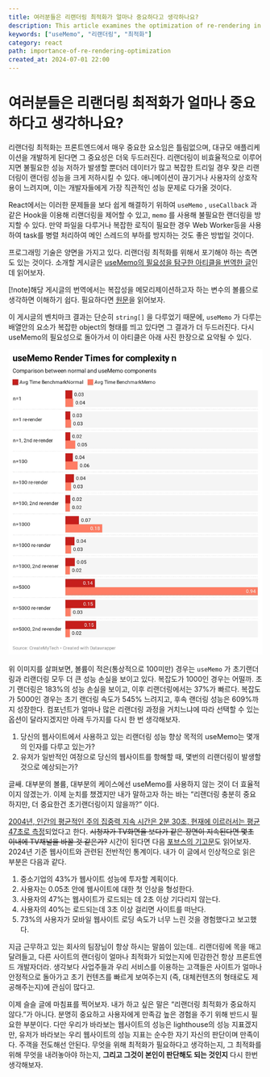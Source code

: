 ```yaml
---
title: 여러분들은 리랜더링 최적화가 얼마나 중요하다고 생각하나요?
description: This article examines the optimization of re-rendering in React. We will be wary of the misuse of 'useMemo' and, based on a Forbes article, remind ourselves of the importance of initial rendering.
keywords: ["useMemo", "리랜더링", "최적화"]
category: react
path: importance-of-re-rendering-optimization
created_at: 2024-07-01 22:00
---
```


# 여러분들은 리랜더링 최적화가 얼마나 중요하다고 생각하나요?

리랜더링 최적화는 프론트엔드에서 매우 중요한 요소임은 틀림없으며, 대규모 애플리케이션을 개발하게 된다면 그 중요성은 더욱 두드러진다. 리랜더링이 비효율적으로 이루어지면 불필요한 성능 저하가 발생할 뿐더러 데이터가 많고 복잡한 트리일 경우 잦은 리랜더링이 랜더링 성능을 크게 저하시킬 수 있다. 애니메이션이 끊기거나 사용자의 상호작용이 느려지며, 이는 개발자들에게 가장 직관적인 성능 문제로 다가올 것이다.

React에서는 이러한 문제들을 보다 쉽게 해결하기 위하여 `useMemo` , `useCallback` 과 같은 Hook을 이용해 리랜더링을 제어할 수 있고, `memo` 를 사용해 불필요한 랜더링을 방지할 수 있다. 만약 파일을 다루거나 복잡한 로직이 필요한 경우 Web Worker등을 사용하여 task를 병렬 처리하여 메인 스레드의 부하를 방지하는 것도 좋은 방법일 것이다.

프로그래밍 기술은 양면을 가지고 있다. 리랜더링 최적화를 위해서 포기해야 하는 측면도 있는 것이다. 소개할 게시글은 [useMemo의 필요성을 탐구한 아티클을 번역한 글](https://github.com/yeonjuan/dev-blog/blob/master/JavaScript/should-you-really-use-usememo.md)인데 읽어보자.

[!note]해당 게시글의 번역에서는 복잡성을 메모리제이션하고자 하는 변수의 볼륨으로 생각하면 이해하기 쉽다. 필요하다면 [원문](https://medium.com/swlh/should-you-use-usememo-in-react-a-benchmarked-analysis-159faf6609b7)을 읽어보자.

이 게시글의 벤치마크 결과는 단순히 `string[]` 을 다루었기 때문에, `useMemo` 가 다루는 배열안의 요소가 복잡한 object의 형태를 띄고 있다면 그 결과가 더 두드러진다. 다시 useMemo의 필요성으로 돌아가서 이 아티클은 아래 사진 한장으로 요약될 수 있다.

![benchmarked-summary.png](benchmarked-summary.png)

위 이미지를 살펴보면, 볼륨이 적은(통상적으로 100미만) 경우는 `useMemo` 가 초기랜더링과 리랜더링 모두 더 큰 성능 손실을 보이고 있다. 복잡도가 1000인 경우는 어떨까. 초기 랜더링은 183%의 성능 손실을 보이고, 이후 리랜더링에서는 37%가 빠르다. 복잡도가 5000인 경우는 초기 랜더링 속도가 545% 느려지고, 후속 랜더링 성능은 609%까지 성장한다. 컴포넌트가 얼마나 많은 리랜더링 과정을 거치느냐에 따라 선택할 수 있는 옵션이 달라지겠지만 아래 두가지를 다시 한 번 생각해보자.

1. 당신의 웹사이트에서 사용하고 있는 리랜더링 성능 향상 목적의 useMemo는 몇개의 인자를 다루고 있는가?
2. 유저가 일반적인 여정으로 당신의 웹사이트를 항해할 때, 몇번의 리랜더링이 발생할 것으로 예상되는가?

글쌔. 대부분의 볼륨, 대부분의 케이스에선 useMemo를 사용하지 않는 것이 더 효율적이지 않겠는가. 이제 눈치를 챘겠지만 내가 말하고자 하는 바는 “리랜더링 충분히 중요하지만, 더 중요한건 초기랜더링이지 않을까?” 이다.

[2004년, 인간의 평균적인 주의 집중력 지속 시간은 2분 30초, 현재에 이르러서는 평균 47초로 측정](https://product.kyobobook.co.kr/detail/S000211899532)되었다고 한다. ~~시청자가 TV화면을 보다가 같은 장면이 지속된다면 몇초 이내에 TV채널을 바꿀 것 같은가?~~ 시간이 된다면 다음 [포브스의 기고문](https://www.forbes.com/advisor/business/software/website-statistics/#sources_section)도 읽어보자. 2024년 기준 웹사이트와 관련된 전반적인 통계이다. 내가 이 글에서 인상적으로 읽은 부분은 다음과 같다.

1. 중소기업의 43%가 웹사이트 성능에 투자할 계획이다.
2. 사용자는 0.05초 안에 웹사이트에 대한 첫 인상을 형성한다.
3. 사용자의 47%는 웹사이트가 로드되는 데 2초 이상 기다리지 않는다.
4. 사용자의 40%는 로드되는데 3초 이상 걸리면 사이트를 떠난다.
5. 73%의 사용자가 모바일 웹사이트 로딩 속도가 너무 느린 것을 경험했다고 보고했다.

지금 근무하고 있는 회사의 팀장님이 항상 하시는 말씀이 있는데.. 리랜더링에 목을 매고 달려들고, 다른 사이트의 랜더링이 얼마나 최적화가 되었는지에 민감한건 항상 프론트엔드 개발자더라. 생각보다 사업주들과 우리 서비스를 이용하는 고객들은 사이트가 얼마나 안정적으로 돌아가고 초기 컨텐츠를 빠르게 보여주는지 (즉, 대체컨텐츠의 형태로도 제공해주는지)에 관심이 많다고.

이제 슬슬 글에 마침표를 찍어보자. 내가 하고 싶은 말은 “리랜더링 최적화가 중요하지 않다.”가 아니다. 분명히 중요하고 사용자에게 만족감 높은 경험을 주기 위해 반드시 필요한 부분이다. 다만 우리가 바라보는 웹사이트의 성능은 lighthouse의 성능 지표겠지만, 유저가 바라보는 우리 웹사이트의 성능 지표는 순수한 자기 자신의 판단이며 만족이다. 주객을 전도해선 안된다. 무엇을 위해 최적화가 필요하다고 생각하는지, 그 최적화를 위해 무엇을 내려놓아야 하는지, **그리고 그것이 본인이 판단해도 되는 것인지** 다시 한번 생각해보자.
